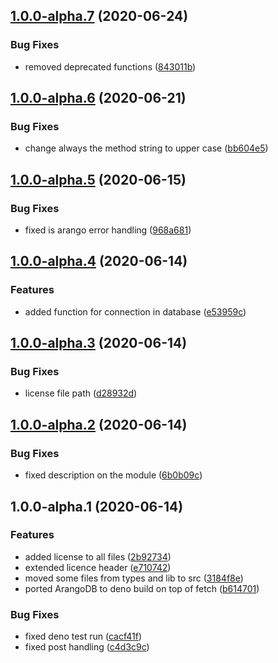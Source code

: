 ## [1.0.0-alpha.7](https://github.com/dmpjs/arangojs/compare/v1.0.0-alpha.6...v1.0.0-alpha.7) (2020-06-24)


### Bug Fixes

* removed deprecated functions ([843011b](https://github.com/dmpjs/arangojs/commit/843011b5439b85d799409a18b3ec36a395cd9bfb))

## [1.0.0-alpha.6](https://github.com/dmpjs/arangojs/compare/v1.0.0-alpha.5...v1.0.0-alpha.6) (2020-06-21)


### Bug Fixes

* change always the method string to upper case ([bb604e5](https://github.com/dmpjs/arangojs/commit/bb604e56328e0424d3314035b092f46037a544a8))

## [1.0.0-alpha.5](https://github.com/dmpjs/arangojs/compare/v1.0.0-alpha.4...v1.0.0-alpha.5) (2020-06-15)


### Bug Fixes

* fixed is arango error handling ([968a681](https://github.com/dmpjs/arangojs/commit/968a681d07784fddb8645607e64469858823be7d))

## [1.0.0-alpha.4](https://github.com/dmpjs/arangojs/compare/v1.0.0-alpha.3...v1.0.0-alpha.4) (2020-06-14)


### Features

* added function for connection in database ([e53959c](https://github.com/dmpjs/arangojs/commit/e53959cf83b1eff825f9454f8e27fedbbc808dee))

## [1.0.0-alpha.3](https://github.com/dmpjs/arangojs/compare/v1.0.0-alpha.2...v1.0.0-alpha.3) (2020-06-14)


### Bug Fixes

* license file path ([d28932d](https://github.com/dmpjs/arangojs/commit/d28932ddddc1b9ab8e5f8c5361d0851b007556ef))

## [1.0.0-alpha.2](https://github.com/dmpjs/arangojs/compare/v1.0.0-alpha.1...v1.0.0-alpha.2) (2020-06-14)


### Bug Fixes

* fixed description on the module ([6b0b09c](https://github.com/dmpjs/arangojs/commit/6b0b09c309d36e685e9cc178bba1accad35a4702))

## 1.0.0-alpha.1 (2020-06-14)


### Features

* added license to all files ([2b92734](https://github.com/dmpjs/arangojs/commit/2b927342d925eac7c34926038a6c624bc9992d06))
* extended licence header ([e710742](https://github.com/dmpjs/arangojs/commit/e7107429d63c5872d63693384553c42000b90bb0))
* moved some files from types and lib to src ([3184f8e](https://github.com/dmpjs/arangojs/commit/3184f8e3921d54b1dbb51fa3df02957e22a68f7f))
* ported ArangoDB to deno build on top of fetch ([b614701](https://github.com/dmpjs/arangojs/commit/b614701a3f1f45b8dd4465d5e8827688b8b4b26e))


### Bug Fixes

* fixed deno test run ([cacf41f](https://github.com/dmpjs/arangojs/commit/cacf41ff7fbbae8a1844eb2e13a5d55019726de3))
* fixed post handling ([c4d3c9c](https://github.com/dmpjs/arangojs/commit/c4d3c9c832da667691a67d0dea876d248d5d284e))
